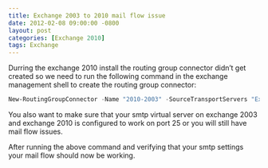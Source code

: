 ```yaml
---
title: Exchange 2003 to 2010 mail flow issue
date: 2012-02-08 09:00:00 -0800
layout: post
categories: [Exchange 2010]
tags: Exchange
---
```

Durring the exchange 2010 install the routing group connector didn&#8217;t get created so we need to run the following command in the exchange management shell to create the routing group connector:
```powershell
New-RoutingGroupConnector -Name "2010-2003" -SourceTransportServers "Ex2010Hub1.contoso.com" -TargetTransportServers "Ex2003BH1.contoso.com" -Cost 10 -Bidirectional $true -PublicFolderReferralsEnabled $true
```
You also want to make sure that your smtp virtual server on exchange 2003 and exchange 2010 is configured to work on port 25 or you will still have mail flow issues.

After running the above command and verifying that your smtp settings your mail flow should now be working.
